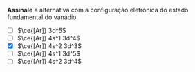 **Assinale** a alternativa com a configuração eletrônica do estado fundamental do vanádio.

- [ ] $\ce{[Ar]} 3d^5$
- [ ] $\ce{[Ar]} 4s^1 3d^4$ 
- [x] $\ce{[Ar]} 4s^2 3d^3$ 
- [ ] $\ce{[Ar]} 4s^1 3d^5$
- [ ] $\ce{[Ar]} 4s^2 3d^4$